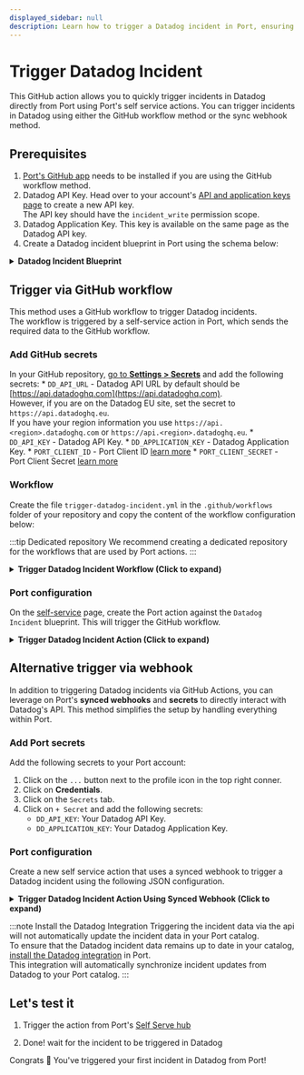 ```yaml
---
displayed_sidebar: null
description: Learn how to trigger a Datadog incident in Port, ensuring effective monitoring and prompt issue response.
---
```


# Trigger Datadog Incident

This GitHub action allows you to quickly trigger incidents in Datadog directly from Port using Port's self service actions.
You can trigger incidents in Datadog using either the GitHub workflow method or the sync webhook method.

## Prerequisites
1. [Port's GitHub app](https://github.com/apps/getport-io) needs to be installed if you are using the GitHub workflow method.
2. Datadog API Key. Head over to your account's [API and application keys page](https://app.datadoghq.com/account/settings) to create a new API key.<br/> The API key should have the `incident_write` permission scope.
3. Datadog Application Key. This key is available on the same page as the Datadog API key.
4. Create a Datadog incident blueprint in Port using the schema below:

<details>
<summary><b>Datadog Incident Blueprint</b></summary>

```json showLineNumbers
{
    "identifier": "datadogIncident",
    "description": "This blueprint represents a Datadog incident in our software catalog",
    "title": "datadogIncident",
    "icon": "Datadog",
    "schema": {
      "properties": {
        "customerImpactScope": {
          "title": "Customer Impact Scope",
          "description": "A summary of the impact customers experienced during the incident.",
          "type": "string"
        },
        "customerImpacted": {
          "title": "Customer Impacted",
          "description": "A flag indicating whether the incident caused customer impact.",
          "type": "boolean",
          "default": false
        },
        "customerImpactStart": {
          "title": "Customer Impact Start",
          "type": "string",
          "description": "Start time of incident affecting customer",
          "format": "date-time"
        },
        "customerImpactEnd": {
          "title": "Customer Impact End",
          "description": "End timestamp of incident affecting customers",
          "type": "string",
          "format": "date-time"
        },
        "created": {
          "title": "Created At",
          "description": "Timestamp of incident creation",
          "type": "string",
          "format": "date-time"
        },
        "updatedAt": {
          "title": "Updated At",
          "description": "Last time incident was updated",
          "type": "string",
          "format": "date-time"
        },
        "customerImpactDuration": {
          "title": "Customer Impact Duration",
          "description": "Duration of customer impact",
          "type": "number"
        },
        "timeToDetect": {
          "title": "Time To Detect",
          "description": "Number of seconds it took to detect incident",
          "type": "number"
        },
        "timeToRepair": {
          "title": "Time To Repair",
          "description": "Number of seconds it took to fix incident",
          "type": "number"
        },
        "severity": {
          "title": "Severity",
          "description": "Severity of incident",
          "type": "string"
        },
        "state": {
          "title": "State",
          "description": "State of the incident",
          "type": "string"
        },
        "createdBy": {
          "title": "Created By",
          "description": "Name of user that created this incident",
          "type": "string"
        }
      },
      "required": []
    },
    "mirrorProperties": {},
    "calculationProperties": {},
    "aggregationProperties": {},
    "relations": {}
}
```

</details>


## Trigger via GitHub workflow
This method uses a GitHub workflow to trigger Datadog incidents.  
The workflow is triggered by a self-service action in Port, which sends the required data to the GitHub workflow.

### Add GitHub secrets
In your GitHub repository, [go to **Settings > Secrets**](https://docs.github.com/en/actions/security-guides/using-secrets-in-github-actions#creating-secrets-for-a-repository) and add the following secrets:
    * `DD_API_URL` - Datadog API URL by default should be [https://api.datadoghq.com](https://api.datadoghq.com).  <br/> However, if you are on the Datadog EU site, set the secret to `https://api.datadoghq.eu`. <br/>If you have your region information you use `https://api.<region>.datadoghq.com` or `https://api.<region>.datadoghq.eu`.
    * `DD_API_KEY` - Datadog API Key.
    * `DD_APPLICATION_KEY` - Datadog Application Key.
    * `PORT_CLIENT_ID` - Port Client ID [learn more](https://docs.getport.io/build-your-software-catalog/sync-data-to-catalog/api/#get-api-token)
    * `PORT_CLIENT_SECRET` - Port Client Secret [learn more](https://docs.getport.io/build-your-software-catalog/sync-data-to-catalog/api/#get-api-token)

###  Workflow
Create the file `trigger-datadog-incident.yml` in the `.github/workflows` folder of your repository and copy the content of the workflow configuration below:

:::tip Dedicated repository
We recommend creating a dedicated repository for the workflows that are used by Port actions.
:::

<details>
<summary><b>Trigger Datadog Incident Workflow (Click to expand)</b></summary>

```yaml showLineNumbers
name: Trigger Datadog Incident
on:
  workflow_dispatch:
    inputs:
      title:
        type: string
      customerImpacted:
        type: boolean
        required: true
      customerImpactScope:
        type: string
        description: Required if customer_impacted:"true". A summary of the impact customers experienced during the incident.
      notificationHandleName:
        type: string
      notificationHandleEmail:
        type: string
      port_context:
        required: true
        type: string
jobs:
  create-entity-in-port-and-update-run:

    runs-on: ubuntu-latest
    steps:
      - name: Inform start of Datadog incident creation
        uses: port-labs/port-github-action@v1
        with:
          clientId: ${{ secrets.PORT_CLIENT_ID }}
          clientSecret: ${{ secrets.PORT_CLIENT_SECRET }}
          baseUrl: https://api.getport.io
          operation: PATCH_RUN
          runId: ${{ fromJson(inputs.port_context).run_id }}
          logMessage: Starting request to create Datadog incident

      - name: Create a Datadog incident
        id: datadog_incident
        uses: fjogeleit/http-request-action@v1
        with:
          url: "${{ secrets.DD_API_URL }}/api/v2/incidents"
          method: "POST"
          customHeaders: '{"Content-Type": "application/json", "DD-API-KEY": "${{ secrets.DD_API_KEY }}", "DD-APPLICATION-KEY": "${{ secrets.DD_APPLICATION_KEY }}"}'
          data: '{"data": {"type": "incidents", "attributes": {"customer_impact_scope": "${{ inputs.customerImpactScope }}", "customer_impacted": "${{ inputs.customerImpacted }}", "title": "${{ inputs.title }}", "notification_handles": [{"display_name": "${{ inputs.notificationHandleName }}", "handle": "${{ inputs.notificationHandleEmail }}"}]}}}'

      - name: Inform completion of Datadog incident creation
        uses: port-labs/port-github-action@v1
        with:
          clientId: ${{ secrets.PORT_CLIENT_ID }}
          clientSecret: ${{ secrets.PORT_CLIENT_SECRET }}
          baseUrl: https://api.getport.io
          operation: PATCH_RUN
          runId: ${{ fromJson(inputs.port_context).run_id }}
          logMessage: Finished request to create Datadog incident
      
      - name: Inform ingestion of Datadog incident into Port
        uses: port-labs/port-github-action@v1
        with:
          clientId: ${{ secrets.PORT_CLIENT_ID }}
          clientSecret: ${{ secrets.PORT_CLIENT_SECRET }}
          baseUrl: https://api.getport.io
          operation: PATCH_RUN
          runId: ${{ fromJson(inputs.port_context).run_id }}
          logMessage: Ingesting Datadog incident into Port

      - name: Convert dates to desired format
        id: format_date
        run: |
          customer_impact_start=$(date -d "${{ fromJson(steps.datadog_incident.outputs.response).data.attributes.customer_impact_start }}" -u +"%Y-%m-%dT%H:%M:%SZ")
          customer_impact_end=$(date -d "${{ fromJson(steps.datadog_incident.outputs.response).data.attributes.customer_impact_end }}" -u +"%Y-%m-%dT%H:%M:%SZ")
          created=$(date -d "${{ fromJson(steps.datadog_incident.outputs.response).data.attributes.created }}" -u +"%Y-%m-%dT%H:%M:%SZ")
          modified=$(date -d "${{ fromJson(steps.datadog_incident.outputs.response).data.attributes.modified }}" -u +"%Y-%m-%dT%H:%M:%SZ")
          echo "customer_impact_start=${customer_impact_start}" >> $GITHUB_OUTPUT
          echo "customer_impact_end=${customer_impact_end}" >> $GITHUB_OUTPUT
          echo "created=${created}" >> $GITHUB_OUTPUT
          echo "modified=${modified}" >> $GITHUB_OUTPUT

      - name: UPSERT Entity
        uses: port-labs/port-github-action@v1
        with:
          identifier: ${{ fromJson(steps.datadog_incident.outputs.response).data.id }}
          title: ${{ fromJson(steps.datadog_incident.outputs.response).data.attributes.title }}
          blueprint: ${{ fromJson(inputs.port_context).blueprint }}
          properties: |-
            {
              "customerImpactScope": "${{ fromJson(steps.datadog_incident.outputs.response).data.attributes.customer_impact_scope }}",
              "customerImpacted": "${{ fromJson(steps.datadog_incident.outputs.response).data.attributes.customer_impacted }}",
              "customerImpactStart": "${{ steps.format_date.outputs.customer_impact_start }}",
              "customerImpactEnd": "${{ steps.format_date.outputs.customer_impact_end }}",
              "createdBy": "${{ fromJson(steps.datadog_incident.outputs.response).data.attributes.created_by.data.attributes.name }}",
              "created": "${{ steps.format_date.outputs.created }}",
              "updatedAt": "${{ steps.format_date.outputs.modified }}",
              "customerImpactDuration": "${{ fromJson(steps.datadog_incident.outputs.response).data.attributes.customer_impact_duration }}",
              "timeToDetect": "${{ fromJson(steps.datadog_incident.outputs.response).data.attributes.time_to_detect }}",
              "timeToRepair": "${{ fromJson(steps.datadog_incident.outputs.response).data.attributes.time_to_repair }}",
              "severity": "${{ fromJson(steps.datadog_incident.outputs.response).data.attributes.severity }}",
              "state": "${{ fromJson(steps.datadog_incident.outputs.response).data.attributes.state }}"
            }
          relations: "{}"
          clientId: ${{ secrets.PORT_CLIENT_ID }}
          clientSecret: ${{ secrets.PORT_CLIENT_SECRET }}
          baseUrl: https://api.getport.io
          operation: UPSERT
          runId: ${{ fromJson(inputs.port_context).run_id }}
    
      - name: Inform completion of Datadog incident ingestion into Port
        uses: port-labs/port-github-action@v1
        with:
          clientId: ${{ secrets.PORT_CLIENT_ID }}
          clientSecret: ${{ secrets.PORT_CLIENT_SECRET }}
          baseUrl: https://api.getport.io
          operation: PATCH_RUN
          runId: ${{ fromJson(inputs.port_context).run_id }}
          link: ${{ secrets.DD_API_URL }}/incidents/${{ fromJson(steps.datadog_incident.outputs.response).data.id }}
          logMessage: Finished request to ingest Datadog incident into Port

      - name: Inform of workflow completion
        uses: port-labs/port-github-action@v1
        with:
          clientId: ${{ secrets.PORT_CLIENT_ID }}
          clientSecret: ${{ secrets.PORT_CLIENT_SECRET }}
          baseUrl: https://api.getport.io
          operation: PATCH_RUN
          runId: ${{ fromJson(inputs.port_context).run_id }}
          logMessage: Workflow completed
```

</details>

### Port configuration
On the [self-service](https://app.getport.io/self-serve) page, create the Port action against the `Datadog Incident` blueprint. This will trigger the GitHub workflow.

<details>
<summary><b>Trigger Datadog Incident Action (Click to expand)</b></summary>

:::tip Modification Required
Make sure to replace `<GITHUB_ORG>` and `<GITHUB_REPO>` with your GitHub organization and repository names respectively
:::

```json showLineNumbers
{
  "identifier": "datadogIncident_trigger_datadog_incident",
  "title": "Trigger Datadog Incident",
  "icon": "Datadog",
  "description": "Triggers Datadog incident",
  "trigger": {
    "type": "self-service",
    "operation": "CREATE",
    "userInputs": {
      "properties": {
        "customerImpacted": {
          "icon": "DefaultProperty",
          "title": "Customer Impacted",
          "description": "A flag indicating whether the incident caused customer impact.",
          "type": "boolean",
          "default": false
        },
        "customerImpactScope": {
          "icon": "DefaultProperty",
          "title": "Customer Impact Scope",
          "description": "A summary of the impact customers experienced during the incident. Required if \"Customer Impacted\" is true.",
          "type": "string"
        },
        "title": {
          "title": "Title",
          "description": "The title of the incident, which summarizes what happened.",
          "type": "string"
        },
        "notificationHandleName": {
          "icon": "DefaultProperty",
          "title": "Notification Handle Name",
          "type": "string",
          "description": "The name of the notified handle."
        },
        "notificationHandleEmail": {
          "icon": "DefaultProperty",
          "title": "Notification Handle Email",
          "description": "The email address used for the notification.",
          "type": "string",
          "pattern": "^[a-zA-Z0-9._-]+@[a-zA-Z0-9.-]+\\.[a-zA-Z]{2,4}$"
        }
      },
      "required": [
        "customerImpacted",
        "title",
        "customerImpactScope",
        "notificationHandleName",
        "notificationHandleEmail"
      ],
      "order": [
        "title",
        "customerImpacted",
        "customerImpactScope",
        "notificationHandleName",
        "notificationHandleEmail"
      ]
    },
    "blueprintIdentifier": "datadogIncident"
  },
  "invocationMethod": {
    "type": "GITHUB",
    "repo": "<Enter GitHub repository>",
    "org": "<Enter GitHub organization>",
    "workflow": "trigger-datadog-incident.yml",
    "workflowInputs": {
      "customerImpactScope": "{{.inputs.\"customerImpactScope\"}}",
      "customerImpacted": "{{.inputs.\"customerImpacted\"}}",
      "title": "{{.inputs.\"title\"}}",
      "notificationHandleName": "{{.inputs.\"notificationHandleName\"}}",
      "notificationHandleEmail": "{{.inputs.\"notificationHandleEmail\"}}",
      "port_context": {
        "blueprint": "{{.action.blueprint}}",
        "run_id": "{{.run.id}}"
      }
    },
    "reportWorkflowStatus": true
  },
  "requiredApproval": false,
  "publish": true
}
```
</details>


## Alternative trigger via webhook

In addition to triggering Datadog incidents via GitHub Actions,
you can leverage on Port's **synced webhooks** and **secrets** to directly interact with Datadog's API. 
This method simplifies the setup by handling everything within Port.



### Add Port secrets
Add the following secrets to your Port account:

1. Click on the `...` button next to the profile icon in the top right conner.
2. Click on **Credentials**.
3. Click on the `Secrets` tab.
4. Click on `+ Secret` and add the following secrets:
      - `DD_API_KEY`: Your Datadog API Key.
      - `DD_APPLICATION_KEY`: Your Datadog Application Key.

### Port configuration
Create a new self service action that uses a synced webhook to trigger a Datadog incident using the following JSON configuration.

<details>
<summary><b>Trigger Datadog Incident Action Using Synced Webhook (Click to expand)</b></summary>

:::tip Modification Required
Make sure to replace `<YOUR_DD_API_URL>` with your Datadog API URL.  
Datadog API URL by default should be [https://api.datadoghq.com](https://api.datadoghq.com).
However, if you are on the Datadog EU site, set the secret to `https://api.datadoghq.eu`.  
If you have your region information you use `https://api.<region>.datadoghq.com` or `https://api.<region>.datadoghq.eu`.
:::

```json showLineNumbers
{
  "identifier": "datadogIncident_trigger_datadog_incident_webhook",
  "title": "Trigger Datadog Incident (Webhook)",
  "icon": "Datadog",
  "description": "Triggers a Datadog incident using a synced webhook",
  "trigger": {
    "type": "self-service",
    "operation": "CREATE",
    "userInputs": {
      "properties": {
        "title": {
          "title": "Title",
          "description": "The title of the incident, summarizing what happened.",
          "type": "string"
        },
        "customerImpacted": {
          "title": "Customer Impacted",
          "description": "Indicates whether the incident caused customer impact.",
          "type": "boolean",
          "default": false
        },
        "customerImpactScope": {
          "icon": "DefaultProperty",
          "title": "Customer Impact Scope",
          "description": "Summary of the impact experienced by customers.",
          "type": "string"
        },
        "notificationHandleName": {
          "title": "Notification Handle Name",
          "description": "The name of the notification handle.",
          "type": "string"
        },
        "notificationHandleEmail": {
          "title": "Notification Handle Email",
          "description": "The email address used for the notification.",
          "type": "string",
          "pattern": "^[a-zA-Z0-9._-]+@[a-zA-Z0-9.-]+\\.[a-zA-Z]{2,}$"
        }
      },
      "required": [
        "title",
        "customerImpacted",
        "notificationHandleName",
        "notificationHandleEmail",
        "customerImpactScope"
      ],
      "order": [
        "title",
        "customerImpacted",
        "customerImpactScope",
        "notificationHandleName",
        "notificationHandleEmail"
      ]
    },
    "blueprintIdentifier": "datadogIncident"
  },
  "invocationMethod": {
    "type": "WEBHOOK",
    "url": "<YOUR_DD_API_URL>/api/v2/incidents",
    "agent": false,
    "synchronized": true,
    "method": "POST",
    "headers": {
      "Content-Type": "application/json",
      "DD-API-KEY": "{{ .secrets.DD_API_KEY }}",
      "DD-APPLICATION-KEY": "{{ .secrets.DD_APPLICATION_KEY }}"
    },
    "body": {
      "data": {
        "type": "incidents",
        "attributes": {
          "customer_impact_scope": "{{.inputs.\"customerImpactScope\"}}",
          "customer_impacted": "{{.inputs.\"customerImpacted\"}}",
          "title": "{{.inputs.\"title\"}}",
          "notification_handles": [
            {
              "display_name": "{{.inputs.\"notificationHandleName\"}}",
              "handle": "{{.inputs.\"notificationHandleEmail\"}}"
            }
          ]
        }
      }
    }
  },
  "requiredApproval": false,
  "publish": true
}
```

</details>

:::note Install the Datadog Integration
Triggering the incident data via the api will not automatically update the incident data in your Port catalog.  
To ensure that the Datadog incident data remains up to date in your catalog,  [install the Datadog integration](/build-your-software-catalog/sync-data-to-catalog/apm-alerting/datadog/) in Port.   
This integration will automatically synchronize incident updates from Datadog to your Port catalog.
:::



## Let's test it

1. Trigger the action from Port's [Self Serve hub](https://app.getport.io/self-serve)

2. Done! wait for the incident to be triggered in Datadog

Congrats 🎉 You've triggered your first incident in Datadog from Port!